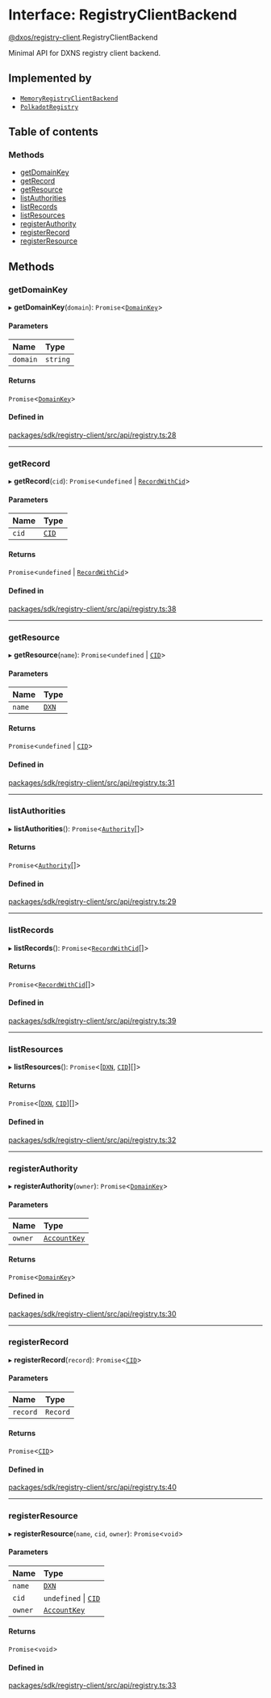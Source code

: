 # Interface: RegistryClientBackend

[@dxos/registry-client](../modules/dxos_registry_client.md).RegistryClientBackend

Minimal API for DXNS registry client backend.

## Implemented by

- [`MemoryRegistryClientBackend`](../classes/dxos_registry_client.MemoryRegistryClientBackend.md)
- [`PolkadotRegistry`](../classes/dxos_registry_client.PolkadotRegistry.md)

## Table of contents

### Methods

- [getDomainKey](dxos_registry_client.RegistryClientBackend.md#getdomainkey)
- [getRecord](dxos_registry_client.RegistryClientBackend.md#getrecord)
- [getResource](dxos_registry_client.RegistryClientBackend.md#getresource)
- [listAuthorities](dxos_registry_client.RegistryClientBackend.md#listauthorities)
- [listRecords](dxos_registry_client.RegistryClientBackend.md#listrecords)
- [listResources](dxos_registry_client.RegistryClientBackend.md#listresources)
- [registerAuthority](dxos_registry_client.RegistryClientBackend.md#registerauthority)
- [registerRecord](dxos_registry_client.RegistryClientBackend.md#registerrecord)
- [registerResource](dxos_registry_client.RegistryClientBackend.md#registerresource)

## Methods

### getDomainKey

▸ **getDomainKey**(`domain`): `Promise`<[`DomainKey`](../classes/dxos_registry_client.DomainKey.md)\>

#### Parameters

| Name | Type |
| :------ | :------ |
| `domain` | `string` |

#### Returns

`Promise`<[`DomainKey`](../classes/dxos_registry_client.DomainKey.md)\>

#### Defined in

[packages/sdk/registry-client/src/api/registry.ts:28](https://github.com/dxos/dxos/blob/32ae9b579/packages/sdk/registry-client/src/api/registry.ts#L28)

___

### getRecord

▸ **getRecord**(`cid`): `Promise`<`undefined` \| [`RecordWithCid`](../modules/dxos_registry_client.md#recordwithcid)\>

#### Parameters

| Name | Type |
| :------ | :------ |
| `cid` | [`CID`](../classes/dxos_registry_client.CID.md) |

#### Returns

`Promise`<`undefined` \| [`RecordWithCid`](../modules/dxos_registry_client.md#recordwithcid)\>

#### Defined in

[packages/sdk/registry-client/src/api/registry.ts:38](https://github.com/dxos/dxos/blob/32ae9b579/packages/sdk/registry-client/src/api/registry.ts#L38)

___

### getResource

▸ **getResource**(`name`): `Promise`<`undefined` \| [`CID`](../classes/dxos_registry_client.CID.md)\>

#### Parameters

| Name | Type |
| :------ | :------ |
| `name` | [`DXN`](../classes/dxos_registry_client.DXN.md) |

#### Returns

`Promise`<`undefined` \| [`CID`](../classes/dxos_registry_client.CID.md)\>

#### Defined in

[packages/sdk/registry-client/src/api/registry.ts:31](https://github.com/dxos/dxos/blob/32ae9b579/packages/sdk/registry-client/src/api/registry.ts#L31)

___

### listAuthorities

▸ **listAuthorities**(): `Promise`<[`Authority`](../modules/dxos_registry_client.md#authority)[]\>

#### Returns

`Promise`<[`Authority`](../modules/dxos_registry_client.md#authority)[]\>

#### Defined in

[packages/sdk/registry-client/src/api/registry.ts:29](https://github.com/dxos/dxos/blob/32ae9b579/packages/sdk/registry-client/src/api/registry.ts#L29)

___

### listRecords

▸ **listRecords**(): `Promise`<[`RecordWithCid`](../modules/dxos_registry_client.md#recordwithcid)[]\>

#### Returns

`Promise`<[`RecordWithCid`](../modules/dxos_registry_client.md#recordwithcid)[]\>

#### Defined in

[packages/sdk/registry-client/src/api/registry.ts:39](https://github.com/dxos/dxos/blob/32ae9b579/packages/sdk/registry-client/src/api/registry.ts#L39)

___

### listResources

▸ **listResources**(): `Promise`<[[`DXN`](../classes/dxos_registry_client.DXN.md), [`CID`](../classes/dxos_registry_client.CID.md)][]\>

#### Returns

`Promise`<[[`DXN`](../classes/dxos_registry_client.DXN.md), [`CID`](../classes/dxos_registry_client.CID.md)][]\>

#### Defined in

[packages/sdk/registry-client/src/api/registry.ts:32](https://github.com/dxos/dxos/blob/32ae9b579/packages/sdk/registry-client/src/api/registry.ts#L32)

___

### registerAuthority

▸ **registerAuthority**(`owner`): `Promise`<[`DomainKey`](../classes/dxos_registry_client.DomainKey.md)\>

#### Parameters

| Name | Type |
| :------ | :------ |
| `owner` | [`AccountKey`](../classes/dxos_registry_client.AccountKey.md) |

#### Returns

`Promise`<[`DomainKey`](../classes/dxos_registry_client.DomainKey.md)\>

#### Defined in

[packages/sdk/registry-client/src/api/registry.ts:30](https://github.com/dxos/dxos/blob/32ae9b579/packages/sdk/registry-client/src/api/registry.ts#L30)

___

### registerRecord

▸ **registerRecord**(`record`): `Promise`<[`CID`](../classes/dxos_registry_client.CID.md)\>

#### Parameters

| Name | Type |
| :------ | :------ |
| `record` | `Record` |

#### Returns

`Promise`<[`CID`](../classes/dxos_registry_client.CID.md)\>

#### Defined in

[packages/sdk/registry-client/src/api/registry.ts:40](https://github.com/dxos/dxos/blob/32ae9b579/packages/sdk/registry-client/src/api/registry.ts#L40)

___

### registerResource

▸ **registerResource**(`name`, `cid`, `owner`): `Promise`<`void`\>

#### Parameters

| Name | Type |
| :------ | :------ |
| `name` | [`DXN`](../classes/dxos_registry_client.DXN.md) |
| `cid` | `undefined` \| [`CID`](../classes/dxos_registry_client.CID.md) |
| `owner` | [`AccountKey`](../classes/dxos_registry_client.AccountKey.md) |

#### Returns

`Promise`<`void`\>

#### Defined in

[packages/sdk/registry-client/src/api/registry.ts:33](https://github.com/dxos/dxos/blob/32ae9b579/packages/sdk/registry-client/src/api/registry.ts#L33)

